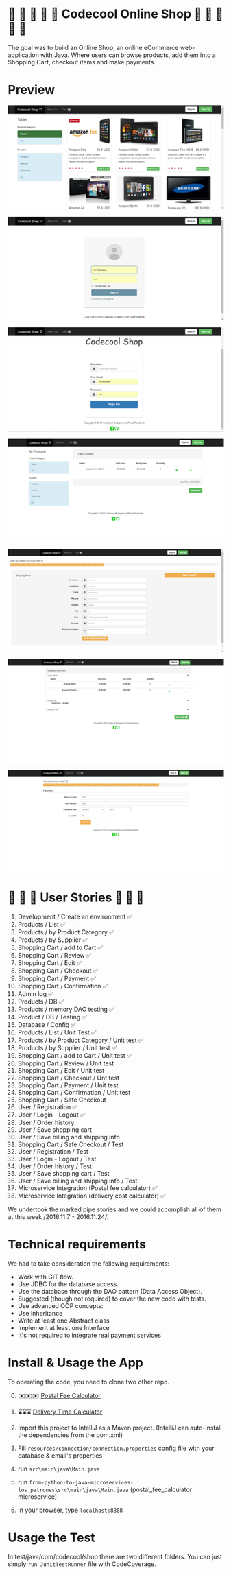 # :star2: :star2: :star2: :star2: :star2: Codecool Online Shop :star2: :star2: :star2: :star2: :star2:

The goal was to build an Online Shop, an online eCommerce web-application with Java.
Where users can browse products, add them into a Shopping Cart, checkout items and make payments.

# Preview 

!["preview"](src/main/resources/public/img/readme/preview_home.png)

!["preview"](src/main/resources/public/img/readme/login.png)

!["preview"](src/main/resources/public/img/readme/signup.png)

!["preview"](src/main/resources/public/img/readme/preview_cart.png)

!["preview"](src/main/resources/public/img/readme/checkout.png)

!["preview"](src/main/resources/public/img/readme/shippinginformation.png)

!["preview"](src/main/resources/public/img/readme/pay.png)


# :lollipop: :lollipop: :lollipop: User Stories :lollipop: :lollipop: :lollipop:

1. Development / Create an environment :white_check_mark:
2. Products / List :white_check_mark:
3. Products / by Product Category :white_check_mark:
4. Products / by Supplier :white_check_mark:
5. Shopping Cart / add to Cart :white_check_mark:
6. Shopping Cart / Review :white_check_mark:
7. Shopping Cart / Edit :white_check_mark:
8. Shopping Cart / Checkout :white_check_mark:
9. Shopping Cart / Payment :white_check_mark:
10. Shopping Cart / Confirmation :white_check_mark:
11. Admin log :white_check_mark:
12. Products / DB  :white_check_mark:
13. Products / memory DAO testing  :white_check_mark:
14. Product / DB / Testing  :white_check_mark:
15. Database / Config :white_check_mark:
16. Products / List / Unit Test :white_check_mark:
17. Products / by Product Category / Unit test :white_check_mark:
18. Products / by Supplier / Unit test :white_check_mark:
19. Shopping Cart / add to Cart / Unit test :white_check_mark:
20. Shopping Cart / Review / Unit test
21. Shopping Cart / Edit / Unit test
22. Shopping Cart / Checkout / Unt test
23. Shopping Cart / Payment / Unit test
24. Shopping Cart / Confirmation / Unit test
25. Shopping Cart / Safe Checkout
26. User / Registration :white_check_mark:
27. User / Login - Logout :white_check_mark:
28. User / Order history
29. User / Save shopping cart
30. User / Save billing and shipping info
31. Shopping Cart / Safe Checkout / Test
32. User / Registration / Test
33. User / Login - Logout / Test
34. User / Order history / Test
35. User / Save shopping cart / Test
36. User / Save billing and shipping info / Test
37. Microservice Integration (Postal fee calculator) :white_check_mark:
38. Microservice Integration (delivery cost calculator) :white_check_mark:

We undertook the marked pipe stories and we could accomplish all of them at this week /2016.11.7 - 2016.11.24/.


# Technical requirements

We had to take consideration the following requirements:
- Work with GIT flow.
- Use JDBC for the database access.
- Use the database through the DAO pattern (Data Access Object).
- Suggested (though not required) to cover the new code with tests.
- Use advanced OOP concepts:
- Use inheritance
- Write at least one Abstract class
- Implement at least one Interface
- It's not required to integrate real payment services 

# Install & Usage the App

To operating the code, you need to clone two other repo. 

0. :envelope::envelope::envelope: [Postal Fee Calculator](https://github.com/CodecoolBP20161/from-python-to-java-microservices-los_patrones)
1. :hourglass::hourglass::hourglass: [Delivery Time Calculator](https://github.com/CodecoolBP20161/from-python-to-java-microservices-team2)

2. Import this project to IntelliJ as a Maven project. (IntelliJ can auto-install the dependencies from the pom.xml)
3. Fill `resources/connection/connection.properties` config file with your database & email's properties
4. run `src\main\java\Main.java`
5. run  `from-python-to-java-microservices-los_patrones\src\main\java\Main.java` (postal_fee_calculator microservice)
6. In your browser, type `localhost:8888`

#  Usage the Test

In test/java/com/codecool/shop there are two different folders. 
You can just simply `run JunitTestRunner` file with CodeCoverage.







